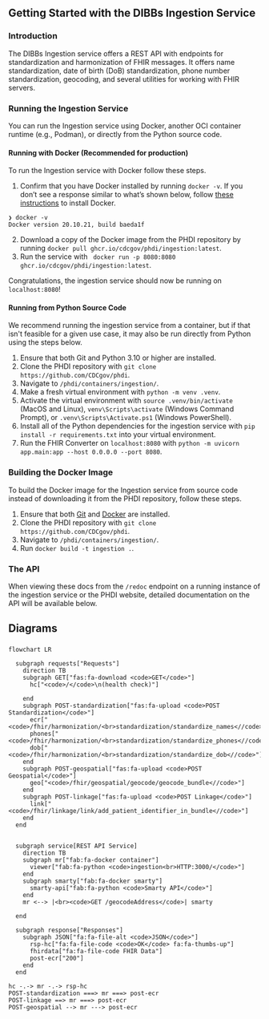 ## Getting Started with the DIBBs Ingestion Service

### Introduction
The DIBBs Ingestion service offers a REST API with endpoints for standardization and harmonization of FHIR messages. It offers name standardization, date of birth (DoB) standardization, phone number standardization, geocoding, and several utilities for working with FHIR servers. 

### Running the Ingestion Service

You can run the Ingestion service using Docker, another OCI container runtime (e.g., Podman), or directly from the Python source code.

#### Running with Docker (Recommended for production)

To run the Ingestion service with Docker follow these steps.
1. Confirm that you have Docker installed by running `docker -v`. If you don’t see a response similar to what’s shown below, follow [these instructions](https://docs.docker.com/get-docker/) to install Docker.

```
❯ docker -v
Docker version 20.10.21, build baeda1f
``` 
2. Download a copy of the Docker image from the PHDI repository by running `docker pull ghcr.io/cdcgov/phdi/ingestion:latest`.
3. Run the service with ` docker run -p 8080:8080 ghcr.io/cdcgov/phdi/ingestion:latest`.

Congratulations, the ingestion service should now be running on `localhost:8080`!

#### Running from Python Source Code

We recommend running the ingestion service from a container, but if that isn't feasible for a given use case, it may also be run directly from Python using the steps below.

1. Ensure that both Git and Python 3.10 or higher are installed.
2. Clone the PHDI repository with `git clone https://github.com/CDCgov/phdi`.
3. Navigate to `/phdi/containers/ingestion/`.
4. Make a fresh virtual environment with `python -m venv .venv`.
5. Activate the virtual environment with `source .venv/bin/activate` (MacOS and Linux), `venv\Scripts\activate` (Windows Command Prompt), or `.venv\Scripts\Activate.ps1` (Windows PowerShell).
5. Install all of the Python dependencies for the ingestion service with `pip install -r requirements.txt` into your virtual environment.
6. Run the FHIR Converter on `localhost:8080` with `python -m uvicorn app.main:app --host 0.0.0.0 --port 8080`. 

### Building the Docker Image

To build the Docker image for the Ingestion service from source code instead of downloading it from the PHDI repository, follow these steps.
1. Ensure that both [Git](https://git-scm.com/book/en/v2/Getting-Started-Installing-Git) and [Docker](https://docs.docker.com/get-docker/) are installed.
2. Clone the PHDI repository with `git clone https://github.com/CDCgov/phdi`.
3. Navigate to `/phdi/containers/ingestion/`.
4. Run `docker build -t ingestion .`.

### The API 

When viewing these docs from the `/redoc` endpoint on a running instance of the ingestion service or the PHDI website, detailed documentation on the API will be available below. 

## Diagrams

###

```mermaid
flowchart LR

  subgraph requests["Requests"]
    direction TB
    subgraph GET["fas:fa-download <code>GET</code>"]
      hc["<code>/</code>\n(health check)"]

    end
    subgraph POST-standardization["fas:fa-upload <code>POST Standardization</code>"]
      ecr["<code>/fhir/harmonization/<br>standardization/standardize_names<//code>"]
      phones["<code>/fhir/harmonization/<br>standardization/standardize_phones<//code>"]
      dob["<code>/fhir/harmonization/<br>standardization/standardize_dob<//code>"]
    end
    subgraph POST-geospatial["fas:fa-upload <code>POST Geospatial</code>"]
      geo["<code>/fhir/geospatial/geocode/geocode_bundle<//code>"]
    end
    subgraph POST-linkage["fas:fa-upload <code>POST Linkage</code>"]
      link["<code>/fhir/linkage/link/add_patient_identifier_in_bundle<//code>"]
    end
  end

  
  subgraph service[REST API Service]
    direction TB
    subgraph mr["fab:fa-docker container"]
      viewer["fab:fa-python <code>ingestion<br>HTTP:3000/</code>"]
    end
    subgraph smarty["fab:fa-docker smarty"]
      smarty-api["fab:fa-python <code>Smarty API</code>"]
    end
    mr <--> |<br><code>GET /geocodeAddress</code>| smarty

  end

  subgraph response["Responses"]
    subgraph JSON["fa:fa-file-alt <code>JSON</code>"]
      rsp-hc["fa:fa-file-code <code>OK</code> fa:fa-thumbs-up"]
      fhirdata["fa:fa-file-code FHIR Data"]
	  post-ecr["200"]
    end
  end

hc -.-> mr -.-> rsp-hc
POST-standardization ===> mr ===> post-ecr
POST-linkage ==> mr ===> post-ecr
POST-geospatial --> mr ---> post-ecr
```